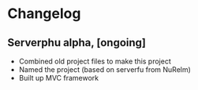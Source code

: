 # Changelog

## Serverphu alpha, [ongoing]

- Combined old project files to make this project
- Named the project (based on serverfu from NuRelm)
- Built up MVC framework 

